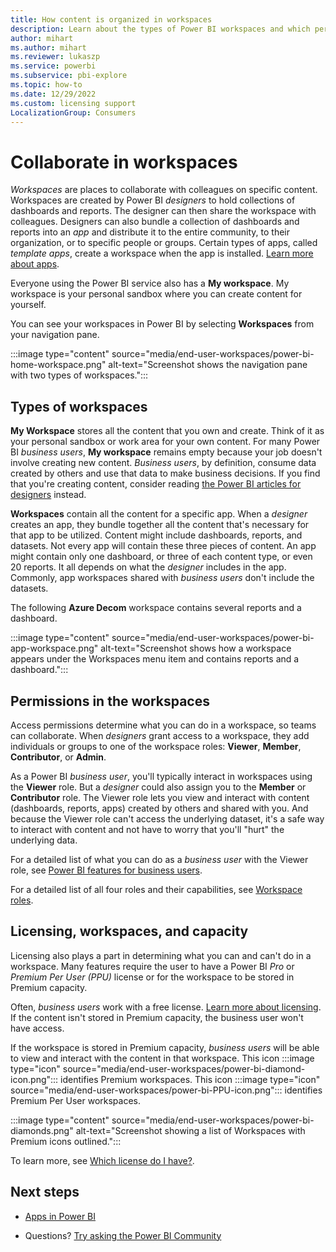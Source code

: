 ```yaml
---
title: How content is organized in workspaces
description: Learn about the types of Power BI workspaces and which permissions and licensing you need to access them.
author: mihart
ms.author: mihart
ms.reviewer: lukaszp
ms.service: powerbi
ms.subservice: pbi-explore
ms.topic: how-to
ms.date: 12/29/2022
ms.custom: licensing support
LocalizationGroup: Consumers
---
```


# Collaborate in workspaces

 *Workspaces* are places to collaborate with colleagues on specific content. Workspaces are created by Power BI *designers* to hold collections of dashboards and reports. The designer can then share the workspace with colleagues. Designers can also bundle a collection of dashboards and reports into an *app* and distribute it to the entire community, to their organization, or to specific people or groups. Certain types of apps, called *template apps*, create a workspace when the app is installed. [Learn more about apps](end-user-apps.md). 

 Everyone using the Power BI service also has a **My workspace**.  My workspace is your personal sandbox where you can create content for yourself.

 You can see your workspaces in Power BI by selecting **Workspaces** from your navigation pane.

 :::image type="content" source="media/end-user-workspaces/power-bi-home-workspace.png" alt-text="Screenshot shows the navigation pane with two types of workspaces.":::

## Types of workspaces
**My Workspace** stores all the content that you own and create. Think of it as your personal sandbox or work area for your own content. For many Power BI *business users*, **My workspace** remains empty because your job doesn't involve creating new content. *Business users*, by definition, consume data created by others and use that data to make business decisions. If you find that you're creating content, consider reading [the Power BI articles for designers](../create-reports/index.yml) instead.

**Workspaces** contain all the content for a specific app. When a *designer* creates an app, they bundle together all the content that's necessary for that app to be utilized. Content might include dashboards, reports, and datasets. Not every app will contain these three pieces of content. An app might contain only one dashboard, or three of each content type, or even 20 reports. It all depends on what the *designer* includes in the app. Commonly, app workspaces shared with *business users* don't include the datasets.

The following **Azure Decom** workspace contains several reports and a dashboard.

:::image type="content" source="media/end-user-workspaces/power-bi-app-workspace.png" alt-text="Screenshot shows how a workspace appears under the Workspaces menu item and contains reports and a dashboard.":::

## Permissions in the workspaces

Access permissions determine what you can do in a workspace, so teams can collaborate. When *designers* grant access to a workspace, they add individuals or groups to one of the workspace roles: **Viewer**, **Member**, **Contributor**, or **Admin**. 


As a Power BI *business user*, you'll typically interact in workspaces using the **Viewer** role. But a *designer* could also assign you to the **Member** or **Contributor** role. The Viewer role lets you view and interact with content (dashboards, reports, apps) created by others and shared with you. And because the Viewer role can't access the underlying dataset, it's a safe way to interact with content and not have to worry that you'll "hurt" the underlying data.


For a detailed list of what you can do as a *business user* with the Viewer role, see [Power BI features for business users](end-user-features.md).

For a detailed list of all four roles and their capabilities, see [Workspace roles](../collaborate-share/service-roles-new-workspaces.md).


## Licensing, workspaces, and capacity
Licensing also plays a part in determining what you can and can't do in a workspace. Many features require the user to have a Power BI *Pro* or *Premium Per User (PPU)* license or for the workspace to be stored in Premium capacity. 

Often, *business users* work with a free license. [Learn more about licensing](end-user-license.md). If the content isn't stored in Premium capacity, the business user won't have access.

If the workspace is stored in Premium capacity, *business users* will be able to view and interact with the content in that workspace. This icon :::image type="icon" source="media/end-user-workspaces/power-bi-diamond-icon.png"::: identifies Premium workspaces. This icon :::image type="icon" source="media/end-user-workspaces/power-bi-PPU-icon.png"::: identifies Premium Per User workspaces.

:::image type="content" source="media/end-user-workspaces/power-bi-diamonds.png" alt-text="Screenshot showing a list of Workspaces with Premium icons outlined.":::

To learn more, see [Which license do I have?](end-user-license.md).



## Next steps
* [Apps in Power BI](end-user-apps.md)    

* Questions? [Try asking the Power BI Community](https://community.powerbi.com/)

